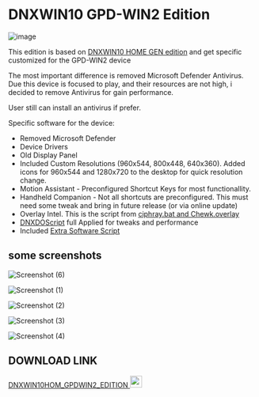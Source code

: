 # DNXWIN10 GPD-WIN2 Edition

![image](https://github.com/user-attachments/assets/4f9223d0-2f0e-4895-89e4-ff1ab0960899)

This edition is based on [DNXWIN10 HOME GEN edition](https://github.com/Deen0X/DNXWIN/tree/main/BASE_GEN_EDITION) and get specific customized for the GPD-WIN2 device

The most important difference is removed Microsoft Defender Antivirus. Due this device is focused to play, and their resources are not high, i decided to remove Antivirus for gain performance.

User still can install an antivirus if prefer.

Specific software for the device:

- Removed Microsoft Defender
- Device Drivers
- Old Display Panel
- Included Custom Resolutions (960x544, 800x448, 640x360). Added icons for 960x544 and 1280x720 to the desktop for quick resolution change.
- Motion Assistant - Preconfigured Shortcut Keys for most functionallity.
- Handheld Companion - Not all shortcuts are preconfigured. This must need some tweak and bring in future release (or via online update)
- Overlay Intel. This is the script from [ciphray.bat and Chewk.overlay](https://discord.com/channels/243411108940087297/826965330965430272/832688561277894686)
- [DNXDOScript](https://github.com/Deen0X/DNXDOScript) full Applied for tweaks and performance
- Included [Extra Software Script](https://github.com/Deen0X/DNXExtraSoftware)

## some screenshots

![Screenshot (6)](https://github.com/Deen0X/DNXWIN/assets/3720302/9f970131-417b-4e1a-81b0-3d1eb617723f)

![Screenshot (1)](https://github.com/Deen0X/DNXWIN/assets/3720302/6416c177-c7d8-4291-a0ed-150c7f4642b1)

![Screenshot (2)](https://github.com/Deen0X/DNXWIN/assets/3720302/2ad8c04e-179a-4462-a0e8-bd1e2aa55568)

![Screenshot (3)](https://github.com/Deen0X/DNXWIN/assets/3720302/16c06162-6d57-4bb7-89d6-fdd940117271)

![Screenshot (4)](https://github.com/Deen0X/DNXWIN/assets/3720302/332b719b-0f63-4ddb-af27-6923fc193261)

## DOWNLOAD LINK

[DNXWIN10HOM_GPDWIN2_EDITION <img src="https://github.com/Deen0X/DNXWIN/assets/3720302/83d20043-648a-474f-800b-bf1d0be06424" width="24">](https://t.me/PCMasterRacePortable/665114/697688)
